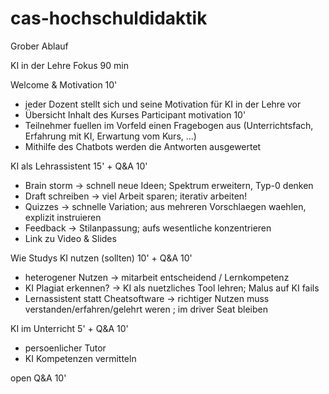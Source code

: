 # cas-hochschuldidaktik

Grober Ablauf

KI in der Lehre  Fokus 90 min

Welcome & Motivation 10'
 - jeder Dozent stellt sich und seine Motivation für KI in der Lehre vor
 - Übersicht Inhalt des Kurses
Participant motivation 10'
 - Teilnehmer fuellen im Vorfeld einen Fragebogen aus (Unterrichtsfach, Erfahrung mit KI, Erwartung vom Kurs, ...)
 - Mithilfe des Chatbots werden die Antworten ausgewertet

KI als Lehrassistent 15' + Q&A 10'
 - Brain storm -> schnell neue Ideen; Spektrum erweitern, Typ-0 denken
 - Draft schreiben -> viel Arbeit sparen; iterativ arbeiten!
 - Quizzes -> schnelle Variation; aus mehreren Vorschlaegen waehlen, explizit instruieren
 - Feedback -> Stilanpassung; aufs wesentliche konzentrieren
 - Link zu Video & Slides


Wie Studys KI nutzen (sollten) 10' + Q&A 10'
 - heterogener Nutzen -> mitarbeit entscheidend / Lernkompetenz
 - KI Plagiat erkennen? -> KI als nuetzliches Tool lehren; Malus auf KI fails
 - Lernassistent statt Cheatsoftware ->  richtiger Nutzen muss verstanden/erfahren/gelehrt weren ; im driver Seat bleiben


KI im Unterricht 5' + Q&A 10'
 - persoenlicher Tutor
 - KI Kompetenzen vermitteln


open Q&A 10'
